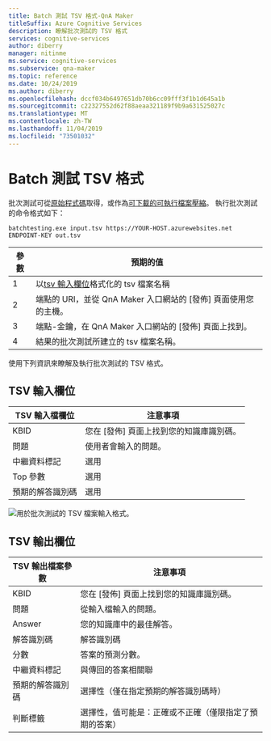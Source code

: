 ```yaml
---
title: Batch 測試 TSV 格式-QnA Maker
titleSuffix: Azure Cognitive Services
description: 瞭解批次測試的 TSV 格式
services: cognitive-services
author: diberry
manager: nitinme
ms.service: cognitive-services
ms.subservice: qna-maker
ms.topic: reference
ms.date: 10/24/2019
ms.author: diberry
ms.openlocfilehash: dccf034b6497651db70b6cc09fff3f1b1d645a1b
ms.sourcegitcommit: c22327552d62f88aeaa321189f9b9a631525027c
ms.translationtype: MT
ms.contentlocale: zh-TW
ms.lasthandoff: 11/04/2019
ms.locfileid: "73501032"
---
```

# <a name="batch-testing-tsv-format"></a>Batch 測試 TSV 格式

批次測試可從[原始程式碼](https://github.com/Azure-Samples/cognitive-services-qnamaker-csharp/tree/master/documentation-samples/batchtesting)取得，或作為[可下載的可執行檔案壓縮](https://aka.ms/qna_btzip)。 執行批次測試的命令格式如下：

```console
batchtesting.exe input.tsv https://YOUR-HOST.azurewebsites.net ENDPOINT-KEY out.tsv
```

|參數|預期的值|
|--|--|
|1|以[tsv 輸入欄位](#tsv-input-fields)格式化的 tsv 檔案名稱|
|2|端點的 URI，並從 QnA Maker 入口網站的 [發佈] 頁面使用您的主機。|
|3|端點-金鑰，在 QnA Maker 入口網站的 [發佈] 頁面上找到。|
|4|結果的批次測試所建立的 tsv 檔案名稱。|

使用下列資訊來瞭解及執行批次測試的 TSV 格式。 

## <a name="tsv-input-fields"></a>TSV 輸入欄位

|TSV 輸入檔欄位|注意事項|
|--|--|
|KBID|您在 [發佈] 頁面上找到您的知識庫識別碼。|
|問題|使用者會輸入的問題。|
|中繼資料標記|選用|
|Top 參數|選用| 
|預期的解答識別碼|選用|

![用於批次測試的 TSV 檔案輸入格式。](media/batch-test/input-tsv-format-batch-test.png)

## <a name="tsv-output-fields"></a>TSV 輸出欄位 

|TSV 輸出檔案參數|注意事項|
|--|--|
|KBID|您在 [發佈] 頁面上找到您的知識庫識別碼。|
|問題|從輸入檔輸入的問題。|
|Answer|您的知識庫中的最佳解答。|
|解答識別碼|解答識別碼|
|分數|答案的預測分數。 |
|中繼資料標記|與傳回的答案相關聯|
|預期的解答識別碼|選擇性（僅在指定預期的解答識別碼時）|
|判斷標籤|選擇性，值可能是：正確或不正確（僅限指定了預期的答案）|
